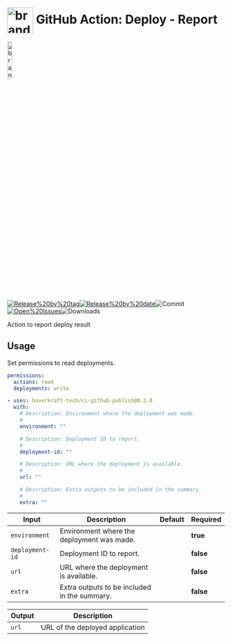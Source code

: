 <!-- start title -->

# <img src=".github/ghadocs/branding.svg" width="60px" align="center" alt="branding<icon:list color:gray-dark>" /> GitHub Action: Deploy - Report

<!-- end title -->
<!--
// jscpd:ignore-start
-->
<!-- start branding -->

<img src=".github/ghadocs/branding.svg" width="15%" align="center" alt="branding<icon:list color:gray-dark>" />

<!-- end branding -->
<!-- markdownlint-disable MD013 -->
<!-- start badges -->

<a href="https%3A%2F%2Fgithub.com%2Fhoverkraft-tech%2Fci-github-publish%2Freleases%2Flatest"><img src="https://img.shields.io/github/v/release/hoverkraft-tech/ci-github-publish?display_name=tag&sort=semver&logo=github&style=flat-square" alt="Release%20by%20tag" /></a><a href="https%3A%2F%2Fgithub.com%2Fhoverkraft-tech%2Fci-github-publish%2Freleases%2Flatest"><img src="https://img.shields.io/github/release-date/hoverkraft-tech/ci-github-publish?display_name=tag&sort=semver&logo=github&style=flat-square" alt="Release%20by%20date" /></a><img src="https://img.shields.io/github/last-commit/hoverkraft-tech/ci-github-publish?logo=github&style=flat-square" alt="Commit" /><a href="https%3A%2F%2Fgithub.com%2Fhoverkraft-tech%2Fci-github-publish%2Fissues"><img src="https://img.shields.io/github/issues/hoverkraft-tech/ci-github-publish?logo=github&style=flat-square" alt="Open%20Issues" /></a><img src="https://img.shields.io/github/downloads/hoverkraft-tech/ci-github-publish/total?logo=github&style=flat-square" alt="Downloads" />

<!-- end badges -->
<!--
// jscpd:ignore-end
-->
<!-- start description -->

Action to report deploy result

<!-- end description -->
<!-- start contents -->
<!-- end contents -->

## Usage

Set permissions to read deployments.

```yaml
permissions:
  actions: read
  deployments: write
```

<!-- start usage -->

```yaml
- uses: hoverkraft-tech/ci-github-publish@0.2.0
  with:
    # Description: Environment where the deployment was made.
    #
    environment: ""

    # Description: Deployment ID to report.
    #
    deployment-id: ""

    # Description: URL where the deployment is available.
    #
    url: ""

    # Description: Extra outputs to be included in the summary.
    #
    extra: ""
```

<!-- end usage -->
<!-- start inputs -->

| **Input**                  | **Description**                              | **Default** | **Required** |
| -------------------------- | -------------------------------------------- | ----------- | ------------ |
| <code>environment</code>   | Environment where the deployment was made.   |             | **true**     |
| <code>deployment-id</code> | Deployment ID to report.                     |             | **false**    |
| <code>url</code>           | URL where the deployment is available.       |             | **false**    |
| <code>extra</code>         | Extra outputs to be included in the summary. |             | **false**    |

<!-- end inputs -->
<!-- start outputs -->

| **Output**       | **Description**                 |
| ---------------- | ------------------------------- |
| <code>url</code> | URL of the deployed application |

<!-- end outputs -->
<!-- start [.github/ghadocs/examples/] -->
<!-- end [.github/ghadocs/examples/] -->
